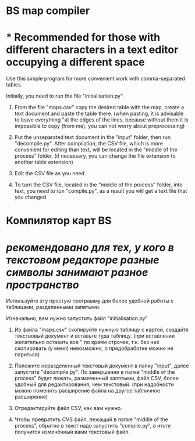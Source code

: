 # BS map compiler
# * Recommended for those with different characters in a text editor occupying a different space

Use this simple program for more convenient work with comma-separated tables.

Initially, you need to run the file "initialisation.py".

1. From the file "maps.csv" copy the desired table with the map, create a text document and paste the table there.
(when pasting, it is advisable to leave everything "at the edges of the lines, because without them it is impossible to copy (from me), you can not worry about preprocessing)

2. Put the unseparated text document in the "input" folder, then run "decompile.py". After compilation, the CSV file, which is more convenient for editing than text, will be located in the "middle of the process" folder.
(if necessary, you can change the file extension to another table extension)

3. Edit the CSV file as you need.

4. To turn the CSV file, located in the "middle of the process" folder, into text, you need to run "compile.py", as a result you will get a text file that you changed.

# Компилятор карт BS
# *рекомендовано для тех, у кого в текстовом редакторе разные символы занимают разное пространство*

Используйте эту простую программу для более удобной работы с таблицами, разделенными запятыми.

Изначально, вам нужно запустить файл "initialisation.py"

1. Из файла "maps.csv" скопируйте нужную таблицу с картой, создайте текствовый документ и вставьте туда таблицу.
(при вставлении желательно оставить все " по краям строчек, т.к. без них скопировать (у меня) невозможно, о предобработке можно не париться)

2. Положите неразделенный текстовый документ в папку "input", далее запустите "decompile.py". По завершении в папке "middle of the process" будет лежать, размеченный запятыми, файл CSV, более удобный для редактирования, чем текстовый.
(при надобности можно поменять расширение файла на другое табличное расширение)

3. Отредактируйте файл CSV, как вам нужно.

4. Чтобы превратить CVS файл, лежащий в папке "middle of the process", обратно в текст надо запустить "compile.py", в итоге получится изменённый вами текстовый файл.

